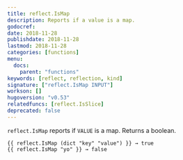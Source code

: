 ```yaml
---
title: reflect.IsMap
description: Reports if a value is a map.
godocref:
date: 2018-11-28
publishdate: 2018-11-28
lastmod: 2018-11-28
categories: [functions]
menu:
  docs:
    parent: "functions"
keywords: [reflect, reflection, kind]
signature: ["reflect.IsMap INPUT"]
workson: []
hugoversion: "v0.53"
relatedfuncs: [reflect.IsSlice]
deprecated: false
---
```


`reflect.IsMap` reports if `VALUE` is a map.  Returns a boolean.

```
{{ reflect.IsMap (dict "key" "value") }} → true
{{ reflect.IsMap "yo" }} → false
```

